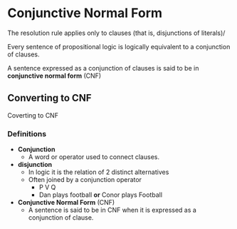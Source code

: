 # Conjunctive Normal Form 

The resolution rule applies only to clauses (that is, disjunctions of literals)/

Every sentence of propositional logic is logically equivalent to a conjunction of clauses. 

A sentence expressed as a conjunction of clauses is said to be in **conjunctive normal form** (CNF)

## Converting to CNF

Coverting to CNF

### Definitions

- **Conjunction**
  - A word or operator used to connect clauses. 
- **disjunction**
  - In logic it is the relation of 2 distinct alternatives
  - Often joined by a conjunction operator 
    - P V Q
    - Dan plays football **or** Conor plays Football
- **Conjunctive Normal Form** (CNF)
  - A sentence is said to be in CNF when it is expressed as a conjunction of clause.

